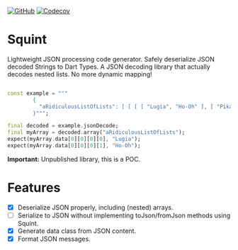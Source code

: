 [![GitHub](https://img.shields.io/github/license/buijs-dev/squint?color=black&style=for-the-badge)](https://github.com/buijs-dev/squint/blob/main/LICENSE)
[![Codecov](https://img.shields.io/codecov/c/github/buijs-dev/squint?logo=codecov&style=for-the-badge)](https://codecov.io/gh/buijs-dev/squint)

# Squint

Lightweight JSON processing code generator. Safely deserialize JSON decoded Strings to Dart Types.
A JSON decoding library that actually decodes nested lists. No more dynamic mapping!

````dart

const example = """
        {
          "aRidiculousListOfLists": [ [ [ [ "Lugia", "Ho-Oh" ], [ "Pikachu!" ] ] ] ]
        }""";

final decoded = example.jsonDecode;
final myArray = decoded.array("aRidiculousListOfLists");
expect(myArray.data[0][0][0][0], "Lugia");
expect(myArray.data[0][0][0][1], "Ho-Oh");

````

<B>Important:</B> Unpublished library, this is a POC.

# Features
- [x] Deserialize JSON properly, including (nested) arrays.
- [ ] Serialize to JSON without implementing toJson/fromJson methods using Squint.
- [x] Generate data class from JSON content.
- [x] Format JSON messages.